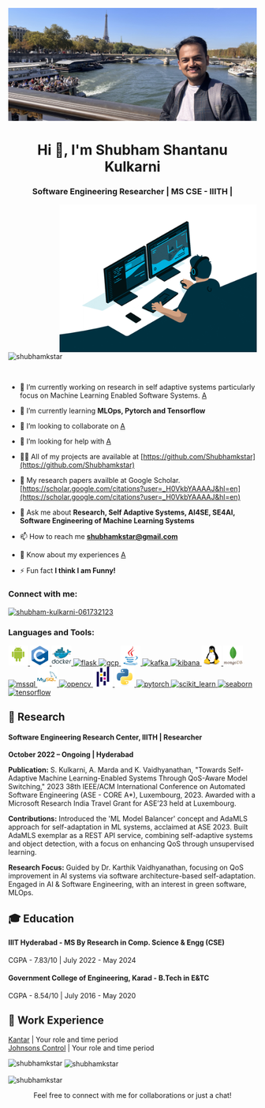 ![MasterHead](https://raw.githubusercontent.com/Shubhamkstar/Shubhamkstar/main/N.jpg)
<h1 align="center">Hi 👋, I'm Shubham Shantanu Kulkarni</h1>
<h3 align="center">Software Engineering Researcher | MS CSE - IIITH |</h3>
<img align="right" alt="Coding" width="400" src="https://raw.githubusercontent.com/Shubhamkstar/Shubhamkstar/main/giphy.gif">

<p align="left"> <img src="https://komarev.com/ghpvc/?username=shubhamkstar&label=Profile%20views&color=0e75b6&style=flat" alt="shubhamkstar" /> </p>

<p align="left"> <a href="https://twitter.com/" target="blank"><img src="https://img.shields.io/twitter/follow/?logo=twitter&style=for-the-badge" alt="" /></a> </p>

- 🔭 I’m currently working on research in self adaptive systems particularly focus on Machine Learning Enabled Software Systems. [A](A)

- 🌱 I’m currently learning **MLOps, Pytorch and Tensorflow**

- 👯 I’m looking to collaborate on [A](A)

- 🤝 I’m looking for help with [A](A)

- 👨‍💻 All of my projects are available at [https://github.com/Shubhamkstar](https://github.com/Shubhamkstar)

- 📝 My research papers availble at Google Scholar. [https://scholar.google.com/citations?user=_H0VkbYAAAAJ&hl=en](https://scholar.google.com/citations?user=_H0VkbYAAAAJ&hl=en)

- 💬 Ask me about **Research, Self Adaptive Systems, AI4SE, SE4AI, Software Engineering of Machine Learning Systems**

- 📫 How to reach me **shubhamkstar@gmail.com**

- 📄 Know about my experiences [A](A)

- ⚡ Fun fact **I think I am Funny!**

<h3 align="left">Connect with me:</h3>
<p align="left">
<a href="https://linkedin.com/in/shubham-kulkarni-061732123" target="blank"><img align="center" src="https://raw.githubusercontent.com/rahuldkjain/github-profile-readme-generator/master/src/images/icons/Social/linked-in-alt.svg" alt="shubham-kulkarni-061732123" height="30" width="40" /></a>
</p>

<h3 align="left">Languages and Tools:</h3>
<p align="left"> <a href="https://developer.android.com" target="_blank" rel="noreferrer"> <img src="https://raw.githubusercontent.com/devicons/devicon/master/icons/android/android-original-wordmark.svg" alt="android" width="40" height="40"/> </a> <a href="https://www.cprogramming.com/" target="_blank" rel="noreferrer"> <img src="https://raw.githubusercontent.com/devicons/devicon/master/icons/c/c-original.svg" alt="c" width="40" height="40"/> </a> <a href="https://www.docker.com/" target="_blank" rel="noreferrer"> <img src="https://raw.githubusercontent.com/devicons/devicon/master/icons/docker/docker-original-wordmark.svg" alt="docker" width="40" height="40"/> </a> <a href="https://flask.palletsprojects.com/" target="_blank" rel="noreferrer"> <img src="https://www.vectorlogo.zone/logos/pocoo_flask/pocoo_flask-icon.svg" alt="flask" width="40" height="40"/> </a> <a href="https://cloud.google.com" target="_blank" rel="noreferrer"> <img src="https://www.vectorlogo.zone/logos/google_cloud/google_cloud-icon.svg" alt="gcp" width="40" height="40"/> </a> <a href="https://www.java.com" target="_blank" rel="noreferrer"> <img src="https://raw.githubusercontent.com/devicons/devicon/master/icons/java/java-original.svg" alt="java" width="40" height="40"/> </a> <a href="https://kafka.apache.org/" target="_blank" rel="noreferrer"> <img src="https://www.vectorlogo.zone/logos/apache_kafka/apache_kafka-icon.svg" alt="kafka" width="40" height="40"/> </a> <a href="https://www.elastic.co/kibana" target="_blank" rel="noreferrer"> <img src="https://www.vectorlogo.zone/logos/elasticco_kibana/elasticco_kibana-icon.svg" alt="kibana" width="40" height="40"/> </a> <a href="https://www.linux.org/" target="_blank" rel="noreferrer"> <img src="https://raw.githubusercontent.com/devicons/devicon/master/icons/linux/linux-original.svg" alt="linux" width="40" height="40"/> </a> <a href="https://www.mongodb.com/" target="_blank" rel="noreferrer"> <img src="https://raw.githubusercontent.com/devicons/devicon/master/icons/mongodb/mongodb-original-wordmark.svg" alt="mongodb" width="40" height="40"/> </a> <a href="https://www.microsoft.com/en-us/sql-server" target="_blank" rel="noreferrer"> <img src="https://www.svgrepo.com/show/303229/microsoft-sql-server-logo.svg" alt="mssql" width="40" height="40"/> </a> <a href="https://www.mysql.com/" target="_blank" rel="noreferrer"> <img src="https://raw.githubusercontent.com/devicons/devicon/master/icons/mysql/mysql-original-wordmark.svg" alt="mysql" width="40" height="40"/> </a> <a href="https://opencv.org/" target="_blank" rel="noreferrer"> <img src="https://www.vectorlogo.zone/logos/opencv/opencv-icon.svg" alt="opencv" width="40" height="40"/> </a> <a href="https://pandas.pydata.org/" target="_blank" rel="noreferrer"> <img src="https://raw.githubusercontent.com/devicons/devicon/2ae2a900d2f041da66e950e4d48052658d850630/icons/pandas/pandas-original.svg" alt="pandas" width="40" height="40"/> </a> <a href="https://www.python.org" target="_blank" rel="noreferrer"> <img src="https://raw.githubusercontent.com/devicons/devicon/master/icons/python/python-original.svg" alt="python" width="40" height="40"/> </a> <a href="https://pytorch.org/" target="_blank" rel="noreferrer"> <img src="https://www.vectorlogo.zone/logos/pytorch/pytorch-icon.svg" alt="pytorch" width="40" height="40"/> </a> <a href="https://scikit-learn.org/" target="_blank" rel="noreferrer"> <img src="https://upload.wikimedia.org/wikipedia/commons/0/05/Scikit_learn_logo_small.svg" alt="scikit_learn" width="40" height="40"/> </a> <a href="https://seaborn.pydata.org/" target="_blank" rel="noreferrer"> <img src="https://seaborn.pydata.org/_images/logo-mark-lightbg.svg" alt="seaborn" width="40" height="40"/> </a> <a href="https://www.tensorflow.org" target="_blank" rel="noreferrer"> <img src="https://www.vectorlogo.zone/logos/tensorflow/tensorflow-icon.svg" alt="tensorflow" width="40" height="40"/> </a> </p>

<!-- Research and Education -->
<h2 align="left">🔬 Research</h2>
<h4>Software Engineering Research Center, IIITH | Researcher</h4>
<p><b>October 2022 – Ongoing | Hyderabad</b></p>
<p><b>Publication:</b> S. Kulkarni, A. Marda and K. Vaidhyanathan, "Towards Self-Adaptive Machine Learning-Enabled Systems Through QoS-Aware Model Switching," 2023 38th IEEE/ACM International Conference on Automated Software Engineering (ASE - CORE A*), Luxembourg, 2023. Awarded with a Microsoft Research India Travel Grant for ASE’23 held at Luxembourg.</p>
<p><b>Contributions:</b> Introduced the 'ML Model Balancer' concept and AdaMLS approach for self-adaptation in ML systems, acclaimed at ASE 2023. Built AdaMLS exemplar as a REST API service, combining self-adaptive systems and object detection, with a focus on enhancing QoS through unsupervised learning.</p>
<p><b>Research Focus:</b> Guided by Dr. Karthik Vaidhyanathan, focusing on QoS improvement in AI systems via software architecture-based self-adaptation. Engaged in AI & Software Engineering, with an interest in green software, MLOps.</p>

<h2 align="left">🎓 Education</h2>
<h4>IIIT Hyderabad - MS By Research in Comp. Science & Engg (CSE)</h4>
<p>CGPA - 7.83/10 | July 2022 - May 2024</p>
<h4>Government College of Engineering, Karad - B.Tech in E&TC</h4>
<p>CGPA - 8.54/10 | July 2016 - May 2020</p>

<!-- Work Experience -->
<h2 align="left">👔 Work Experience</h2>
<p align="left">
<a href="LINK_TO_YOUR_KANTAR_REPOSITORY">Kantar</a> | Your role and time period<br/>
<a href="LINK_TO_YOUR_JOHNSONS_CONTROL_REPOSITORY">Johnsons Control</a> | Your role and time period
</p>

<p><img align="left" src="https://github-readme-stats.vercel.app/api/top-langs?username=shubhamkstar&show_icons=true&locale=en&layout=compact" alt="shubhamkstar" /></p>

<p>&nbsp;<img align="center" src="https://github-readme-stats.vercel.app/api?username=shubhamkstar&show_icons=true&locale=en" alt="shubhamkstar" /></p>

<p><img align="center" src="https://github-readme-streak-stats.herokuapp.com/?user=shubhamkstar&" alt="shubhamkstar" /></p>
<!-- Footer -->
<p align="center">Feel free to connect with me for collaborations or just a chat!</p>
